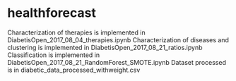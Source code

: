 # healthforecast
Characterization of therapies is implemented in DiabetisOpen_2017_08_04_therapies.ipynb
Characterization of diseases and clustering is implemented in DiabetisOpen_2017_08_21_ratios.ipynb
Classification is implemented in DiabetisOpen_2017_08_21_RandomForest_SMOTE.ipynb
Dataset processed is in diabetic_data_processed_withweight.csv
